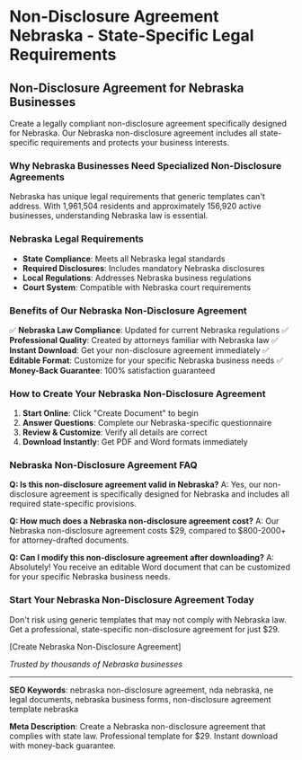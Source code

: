 # Non-Disclosure Agreement Nebraska - State-Specific Legal Requirements

## Non-Disclosure Agreement for Nebraska Businesses

Create a legally compliant non-disclosure agreement specifically designed for Nebraska. Our Nebraska non-disclosure agreement includes all state-specific requirements and protects your business interests.

### Why Nebraska Businesses Need Specialized Non-Disclosure Agreements

Nebraska has unique legal requirements that generic templates can't address. With 1,961,504 residents and approximately 156,920 active businesses, understanding Nebraska law is essential.

### Nebraska Legal Requirements

- **State Compliance**: Meets all Nebraska legal standards
- **Required Disclosures**: Includes mandatory Nebraska disclosures
- **Local Regulations**: Addresses Nebraska business regulations
- **Court System**: Compatible with Nebraska court requirements

### Benefits of Our Nebraska Non-Disclosure Agreement

✅ **Nebraska Law Compliance**: Updated for current Nebraska regulations
✅ **Professional Quality**: Created by attorneys familiar with Nebraska law
✅ **Instant Download**: Get your non-disclosure agreement immediately
✅ **Editable Format**: Customize for your specific Nebraska business needs
✅ **Money-Back Guarantee**: 100% satisfaction guaranteed

### How to Create Your Nebraska Non-Disclosure Agreement

1. **Start Online**: Click "Create Document" to begin
2. **Answer Questions**: Complete our Nebraska-specific questionnaire
3. **Review & Customize**: Verify all details are correct
4. **Download Instantly**: Get PDF and Word formats immediately

### Nebraska Non-Disclosure Agreement FAQ

**Q: Is this non-disclosure agreement valid in Nebraska?**
A: Yes, our non-disclosure agreement is specifically designed for Nebraska and includes all required state-specific provisions.

**Q: How much does a Nebraska non-disclosure agreement cost?**
A: Our Nebraska non-disclosure agreement costs $29, compared to $800-2000+ for attorney-drafted documents.

**Q: Can I modify this non-disclosure agreement after downloading?**
A: Absolutely! You receive an editable Word document that can be customized for your specific Nebraska business needs.

### Start Your Nebraska Non-Disclosure Agreement Today

Don't risk using generic templates that may not comply with Nebraska law. Get a professional, state-specific non-disclosure agreement for just $29.

[Create Nebraska Non-Disclosure Agreement]

*Trusted by thousands of Nebraska businesses*

---

**SEO Keywords**: nebraska non-disclosure agreement, nda nebraska, ne legal documents, nebraska business forms, non-disclosure agreement template nebraska

**Meta Description**: Create a Nebraska non-disclosure agreement that complies with state law. Professional template for $29. Instant download with money-back guarantee.
